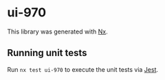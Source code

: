 # ui-970

This library was generated with [Nx](https://nx.dev).

## Running unit tests

Run `nx test ui-970` to execute the unit tests via [Jest](https://jestjs.io).
